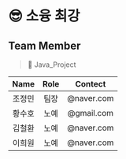 # 😎 소융 최강

## Team Member
> 🐳 Java_Project

| Name | Role |  Contect   |   
|:----:|:----:|:----------:| 
| 조정민  |  팀장  | @naver.com |   
| 황수호  |  노예  | @gmail.com |
| 김철환  |  노예  | @naver.com |
| 이희원  |  노예  | @naver.com |

